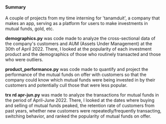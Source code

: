 #### Summary
A couple of projects from my time interning for 'tanamduit', a company that makes an app, serving as a platform for users to make investments in mutual
funds, gold, etc. 

**demographics.py** was code made to analyze the cross-sectional data of the company's customers and AUM (Assets Under Management) at the 30th of April 2022.
There, I looked at the popularity of each investment product and the demographics of those who routinely transacted and those who were outliers.

**product_performance.py** was code made to quantify and project the performance of the mutual funds on offer with customers so that the company could know
which mutual funds were being invested in by their customers and potentially cull those that were less popular.

**trx rd apr-jun.py** was made to analyze the transactions for mutual funds in the period of April-June 2022. There, I looked at the dates where buying
and selling of mutual funds peaked, the retention rate of customers from past years, whether new customers were repeatedly/frequently transacting, 
switching behavior, and ranked the popularity of mutual funds on offer.
